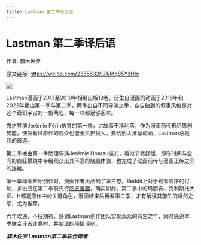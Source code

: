 ```yaml
---
title: Lastman 第二季译后语
---
```


# Lastman 第二季译后语

作者: 旗木佐罗

原文链接: https://weibo.com/2355632031/MqS5YzHIo

![](/assets/image/Lastman%20第二季译后语.jpg)

Lastman漫画于2013至2019年相继出版12卷，衍生自漫画的动画于2016年和2022年播出第一季与第二季，两季出自不同导演之手，各自独到的叙事风格是对这个奇幻宇宙的一鱼两吃，每一味都足够回味。

鬼才导演Jérémie Périn执导的第一季，讲故事干净利落，作为漫画前传极尽原创势能，使没看过原作的观众也能无负担投入。要给别人推荐动画，Lastman总是我的首选。

第二季换由第一季助理导演Jérémie Hoarau操刀，看似节奏舒缓，却在时间与空间的疯狂横跳中带给观众出其不意的烧脑体验，也完成了动画前传与漫画正传之间的连接。

第一季动画开始创作时，漫画作者出品到了第三卷。Reddit上对于观看顺序的讨论，多说应在第二季前先行[阅览漫画](https://readcomiconline.li/Comic/Last-Man)，确实如此。第二季中的玛丽安、克利斯托大师、H都是原作中的关键角色，漫画结束后再看第二季，才有解读其前生的幡然之感，尤为推荐。

六年暌违，不枉期待，感谢Lastman创作团队实现观众的有生之年，同时感谢本季联合译者逢魔时、井脑湿的倾情译制。

***旗木佐罗 Lastman第二季联合译者***